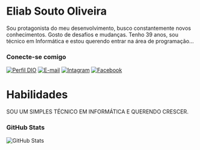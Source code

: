 # Eliab Souto Oliveira
Sou protagonista do meu desenvolvimento, busco constantemente novos conhecimentos. Gosto de desafios e mudanças. Tenho 39 anos, sou técnico em Informática e estou querendo entrar na área de programação... 

### Conecte-se comigo
[![Perfil DIO](https://img.shields.io/badge/-Meu%20Perfil%20na%20DIO-000?style=for-the-badge)](https://web.dio.me/users/soutoeliab/)
[![E-mail](https://img.shields.io/badge/-Email-000?style=for-the-badge&logo=microsoft-outlook&logoColor=E94D5F)](eliabsoutoo@hotmail.com)
[![Intagram](https://img.shields.io/badge/-Instagram-000?style=for-the-badge&logo=Instagram&logoColor=30A3DC)](https://www.instagram.com/eliabsouto/)
[![Facebook](https://img.shields.io/badge/-Facebook-000?style=for-the-badge&logo=Facebook&logoColor=30A3DC)](https://www.facebook.com/eliabsouto/)


# Habilidades

SOU UM SIMPLES TÉCNICO EM INFORMÁTICA E QUERENDO CRESCER.

### GitHub Stats
![GitHub Stats](https://github-readme-stats.vercel.app/api?username=soutoeliab&theme=transparent&bg_color=000&border_color=30A3DC&show_icons=true&icon_color=30A3DC&title_color=E94D5F&text_color=FFF)

